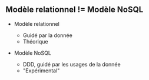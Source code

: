 
## Modèle relationnel != Modèle NoSQL

- Modèle relationnel
    - Guidé par la donnée
    - Théorique

- Modèle NoSQL
    - DDD, guidé par les usages de la donnée
    - "Expérimental"
